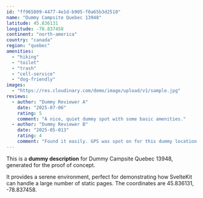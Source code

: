 ```yaml
---
id: "ff965809-4477-4e1d-b905-f0a65b3d2510"
name: "Dummy Campsite Quebec 13948"
latitude: 45.836131
longitude: -78.837458
continent: "north-america"
country: "canada"
region: "quebec"
amenities:
  - "hiking"
  - "toilet"
  - "trash"
  - "cell-service"
  - "dog-friendly"
images:
  - "https://res.cloudinary.com/demo/image/upload/v1/sample.jpg"
reviews:
  - author: "Dummy Reviewer A"
    date: "2025-07-06"
    rating: 5
    comment: "A nice, quiet dummy spot with some basic amenities."
  - author: "Dummy Reviewer B"
    date: "2025-05-013"
    rating: 4
    comment: "Found it easily. GPS was spot on for this dummy location."
---
```


This is a **dummy description** for Dummy Campsite Quebec 13948, generated for the proof of concept.

It provides a serene environment, perfect for demonstrating how SvelteKit can handle a large number of static pages. The coordinates are 45.836131, -78.837458.
